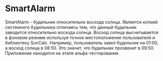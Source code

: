 # SmartAlarm
SmartAlarm - будильник относительно восхода солнца.
Является копией системного будильника отличаясь тем, что данный будильник заводится относительно восхода солнца.
Восход солнца высчитывается в фоновом режиме используя точное местоположение пользователя и библиотеку SunCalc. Например, пользователь завел будильник на 01:00,
а восход солнца в 08:50. Это значит, что будильник прозвенит в 09:50. Приложение находится на этапе альфа-тестирования.
